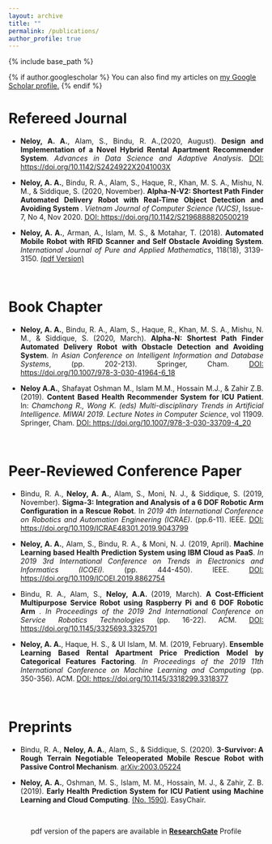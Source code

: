 ```yaml
---
layout: archive
title: ""
permalink: /publications/
author_profile: true
---
```

{% include base_path %}

{% if author.googlescholar %}
  You can also find my articles on <u><a href="{{author.googlescholar}}">my Google Scholar profile</a>.</u>
{% endif %}

Refereed Journal 
======
<ul>
	<li> <p style="text-align:justify;"> <b>Neloy, A. A.</b>, Alam, S., Bindu, R. A.,(2020, August). <b>Design and Implementation of a
    Novel Hybrid Rental Apartment Recommender System</b>. <i>Advances in Data Science and Adaptive Analysis</i>. <a href="DOI: https://doi.org/10.1142/S2424922X2041003X" target="_blank">DOI: https://doi.org/10.1142/S2424922X2041003X</a> </p></li>
	<li> <p style="text-align:justify;"> <b>Neloy, A. A.</b>, Bindu, R. A., Alam, S., Haque, R., Khan, M. S. A., Mishu, N. M., & Siddique, S. (2020, November). <b>Alpha-N-V2: Shortest Path Finder Automated Delivery Robot with Real-Time Object Detection and Avoiding System </b>. <i>Vietnam Journal of Computer Science (VJCS)</i>, Issue-7, No 4, Nov 2020. <a href="https://www.worldscientific.com/doi/abs/10.1142/S2196888820500219" target="_blank"> DOI: https://doi.org/10.1142/S2196888820500219</a></p></li>
	<li> <p style="text-align:justify;"> <b>Neloy, A. A.</b>, Arman, A., Islam, M. S., & Motahar, T. (2018). <b>Automated Mobile Robot with RFID Scanner and Self Obstacle Avoiding System</b>. <i>International Journal of Pure and Applied Mathematics</i>, 118(18), 3139-3150. <a href="https://www.researchgate.net/publication/336837294_Automated_Mobile_Robot_with_RFID_Scanner_and_Self_Obstacle_Avoiding_System" target="_blank">(pdf Version)</a> </p></li>
</ul>
<br/>

Book Chapter 
======
<ul>
	<li> <p style="text-align:justify;"> <b>Neloy, A. A.</b>, Bindu, R. A., Alam, S., Haque, R., Khan, M. S. A., Mishu, N. M., & Siddique, S. (2020, March). <b>Alpha-N: Shortest Path Finder Automated Delivery Robot with Obstacle Detection and Avoiding System</b>. <i>In Asian Conference on Intelligent Information and Database Systems</i>, (pp. 202-213). Springer, Cham. <a href="https://link.springer.com/chapter/10.1007%2F978-3-030-41964-6_18" target="_blank">DOI: https://doi.org/10.1007/978-3-030-41964-6_18</a> </p> </li>
	<li> <p style="text-align:justify;"><b>Neloy A.A.</b>, Shafayat Oshman M., Islam M.M., Hossain M.J., & Zahir Z.B. (2019). <b>Content Based Health Recommender System for ICU Patient</b>. In: <i>Chamchong R., Wong K. (eds) Multi-disciplinary Trends in Artificial Intelligence. MIWAI 2019. Lecture Notes in Computer Science</i>, vol 11909. Springer, Cham. <a href="https://link.springer.com/chapter/10.1007%2F978-3-030-33709-4_20" target="_blank">DOI: https://doi.org/10.1007/978-3-030-33709-4_20</a> </p> </li>
</ul>
<br/>

Peer-Reviewed Conference Paper
======
<ul>
	<li><p style="text-align:justify;"> Bindu, R. A., <b>Neloy, A. A.</b>, Alam, S., Moni, N. J., & Siddique, S. (2019, November). <b>Sigma-3: Integration and Analysis of a 6 DOF Robotic Arm Configuration in a Rescue Robot</b>. In <i>2019 4th International Conference on Robotics and Automation Engineering (ICRAE)</i>. (pp.6-11). IEEE. <a href="https://ieeexplore.ieee.org/document/9043799/" target="_blank">DOI: https://doi.org/10.1109/ICRAE48301.2019.9043799</a></p> </li>
	<li><p style="text-align:justify;"> <b>Neloy, A. A.</b>, Alam, S., Bindu, R. A., & Moni, N. J. (2019, April). <b>Machine Learning based Health Prediction System using IBM Cloud as PaaS</b>. <i>In 2019 3rd International Conference on Trends in Electronics and Informatics (ICOEI)</i>. (pp. 444-450). IEEE. <a href="https://ieeexplore.ieee.org/document/8862754" target="_blank"> DOI: https://doi.org/10.1109/ICOEI.2019.8862754</a></p> </li>
	<li><p style="text-align:justify;"> Bindu, R. A., Alam, S., <b>Neloy, A.A. </b> (2019, March). <b>A Cost-Efficient Multipurpose Service Robot using Raspberry Pi and 6 DOF Robotic Arm </b>. <i>In Proceedings of the 2019 2nd International Conference on Service Robotics Technologies</i> (pp. 16-22). ACM. <a href="https://dl.acm.org/doi/10.1145/3325693.3325701" target="_blank"> DOI: https://doi.org/10.1145/3325693.3325701</a></p> </li>
	<li><p style="text-align:justify;"> <b>Neloy, A. A.</b>, Haque, H. S., & Ul Islam, M. M. (2019, February). <b>Ensemble Learning Based Rental Apartment Price Prediction Model by Categorical Features Factoring</b>. <i>In Proceedings of the 2019 11th International Conference on Machine Learning and Computing</i> (pp. 350-356). ACM. <a href="https://dl.acm.org/doi/10.1145/3318299.3318377" target="_blank"> DOI: https://doi.org/10.1145/3318299.3318377</a></p> </li>
</ul>
<br/>

Preprints
======
<ul>
	<li><p style="text-align:justify;"> Bindu, R. A., <b>Neloy, A. A.</b>, Alam, S., & Siddique, S. (2020). <b>3-Survivor: A Rough Terrain Negotiable Teleoperated Mobile Rescue Robot with Passive Control Mechanism</b>. <a href="https://arxiv.org/abs/2003.05224v1" target="_blank">arXiv:2003.05224</a></p> </li>
	<li><p style="text-align:justify;"> <b>Neloy, A. A.</b>, Oshman, M. S., Islam, M. M., Hossain, M. J., & Zahir, Z. B. (2019). <b>Early Health Prediction System for ICU Patient using Machine Learning and Cloud Computing</b>. <a href="https://easychair.org/publications/preprint/X3lJ" target="_blank"> (No. 1590)</a>. EasyChair.</p> </li>
</ul>
<br/>

<p style="text-align:center;">pdf version of the papers are available in <a href="https://www.researchgate.net/profile/Asif_Neloy" target="_blank"><b>ResearchGate</b></a> Profile</p>
